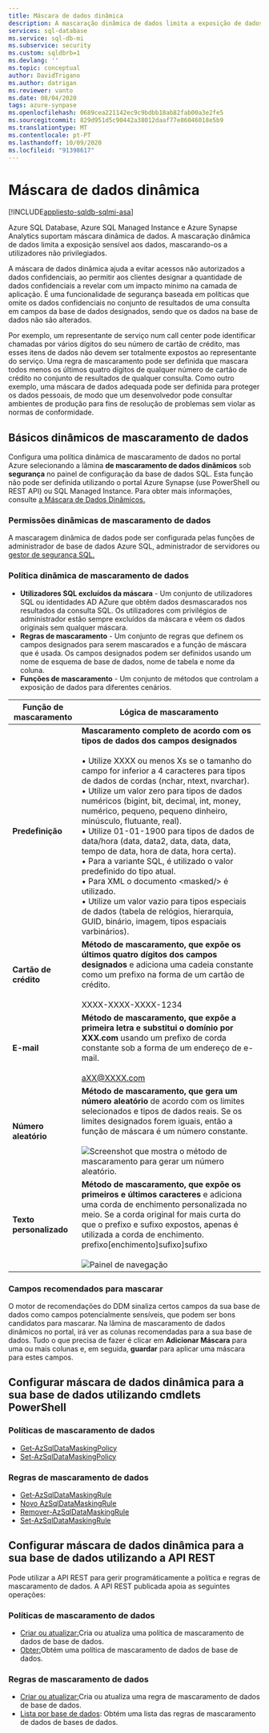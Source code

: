 ```yaml
---
title: Máscara de dados dinâmica
description: A mascaração dinâmica de dados limita a exposição de dados sensíveis, mascarando-os a utilizadores não privilegiados para a Base de Dados Azure SQL, Azure SQL Managed Instance e Azure Synapse Analytics
services: sql-database
ms.service: sql-db-mi
ms.subservice: security
ms.custom: sqldbrb=1
ms.devlang: ''
ms.topic: conceptual
author: DavidTrigano
ms.author: datrigan
ms.reviewer: vanto
ms.date: 08/04/2020
tags: azure-synpase
ms.openlocfilehash: 0689cea221142ec9c9bdbb18ab82fab00a3e2fe5
ms.sourcegitcommit: 829d951d5c90442a38012daaf77e86046018e5b9
ms.translationtype: MT
ms.contentlocale: pt-PT
ms.lasthandoff: 10/09/2020
ms.locfileid: "91398617"
---
```

# <a name="dynamic-data-masking"></a>Máscara de dados dinâmica 
[!INCLUDE[appliesto-sqldb-sqlmi-asa](../includes/appliesto-sqldb-sqlmi-asa.md)]

Azure SQL Database, Azure SQL Managed Instance e Azure Synapse Analytics suportam máscara dinâmica de dados. A mascaração dinâmica de dados limita a exposição sensível aos dados, mascarando-os a utilizadores não privilegiados. 

A máscara de dados dinâmica ajuda a evitar acessos não autorizados a dados confidenciais, ao permitir aos clientes designar a quantidade de dados confidenciais a revelar com um impacto mínimo na camada de aplicação. É uma funcionalidade de segurança baseada em políticas que omite os dados confidenciais no conjunto de resultados de uma consulta em campos da base de dados designados, sendo que os dados na base de dados não são alterados.

Por exemplo, um representante de serviço num call center pode identificar chamadas por vários dígitos do seu número de cartão de crédito, mas esses itens de dados não devem ser totalmente expostos ao representante do serviço. Uma regra de mascaramento pode ser definida que mascara todos menos os últimos quatro dígitos de qualquer número de cartão de crédito no conjunto de resultados de qualquer consulta. Como outro exemplo, uma máscara de dados adequada pode ser definida para proteger os dados pessoais, de modo que um desenvolvedor pode consultar ambientes de produção para fins de resolução de problemas sem violar as normas de conformidade.

## <a name="dynamic-data-masking-basics"></a>Básicos dinâmicos de mascaramento de dados

Configura uma política dinâmica de mascaramento de dados no portal Azure selecionando a lâmina **de mascaramento de dados dinâmicos** sob **segurança** no painel de configuração da base de dados SQL. Esta função não pode ser definida utilizando o portal Azure Synapse (use PowerShell ou REST API) ou SQL Managed Instance. Para obter mais informações, consulte [a Máscara de Dados Dinâmicos.](/sql/relational-databases/security/dynamic-data-masking)

### <a name="dynamic-data-masking-permissions"></a>Permissões dinâmicas de mascaramento de dados

A mascaragem dinâmica de dados pode ser configurada pelas funções de administrador de base de dados Azure SQL, administrador de servidores ou [gestor de segurança SQL.](https://docs.microsoft.com/azure/role-based-access-control/built-in-roles#sql-security-manager)

### <a name="dynamic-data-masking-policy"></a>Política dinâmica de mascaramento de dados

* **Utilizadores SQL excluídos da máscara** - Um conjunto de utilizadores SQL ou identidades AD AZure que obtêm dados desmascarados nos resultados da consulta SQL. Os utilizadores com privilégios de administrador estão sempre excluídos da máscara e vêem os dados originais sem qualquer máscara.
* **Regras de mascaramento** - Um conjunto de regras que definem os campos designados para serem mascarados e a função de máscara que é usada. Os campos designados podem ser definidos usando um nome de esquema de base de dados, nome de tabela e nome da coluna.
* **Funções de mascaramento** - Um conjunto de métodos que controlam a exposição de dados para diferentes cenários.

| Função de mascaramento | Lógica de mascaramento |
| --- | --- |
| **Predefinição** |**Mascaramento completo de acordo com os tipos de dados dos campos designados**<br/><br/>• Utilize XXXX ou menos Xs se o tamanho do campo for inferior a 4 caracteres para tipos de dados de cordas (nchar, ntext, nvarchar).<br/>• Utilize um valor zero para tipos de dados numéricos (bigint, bit, decimal, int, money, numérico, pequeno, pequeno dinheiro, minúsculo, flutuante, real).<br/>• Utilize 01-01-1900 para tipos de dados de data/hora (data, data2, data, data, data, tempo de data, hora de data, hora certa).<br/>• Para a variante SQL, é utilizado o valor predefinido do tipo atual.<br/>• Para XML o documento \<masked/> é utilizado.<br/>• Utilize um valor vazio para tipos especiais de dados (tabela de relógios, hierarquia, GUID, binário, imagem, tipos espaciais varbinários). |
| **Cartão de crédito** |**Método de mascaramento, que expõe os últimos quatro dígitos dos campos designados** e adiciona uma cadeia constante como um prefixo na forma de um cartão de crédito.<br/><br/>XXXX-XXXX-XXXX-1234 |
| **E-mail** |**Método de mascaramento, que expõe a primeira letra e substitui o domínio por XXX.com** usando um prefixo de corda constante sob a forma de um endereço de e-mail.<br/><br/>aXX@XXXX.com |
| **Número aleatório** |**Método de mascaramento, que gera um número aleatório** de acordo com os limites selecionados e tipos de dados reais. Se os limites designados forem iguais, então a função de máscara é um número constante.<br/><br/>![Screenshot que mostra o método de mascaramento para gerar um número aleatório.](./media/dynamic-data-masking-overview/1_DDM_Random_number.png) |
| **Texto personalizado** |**Método de mascaramento, que expõe os primeiros e últimos caracteres** e adiciona uma corda de enchimento personalizada no meio. Se a corda original for mais curta do que o prefixo e sufixo expostos, apenas é utilizada a corda de enchimento. <br/>prefixo[enchimento]sufixo]sufixo<br/><br/>![Painel de navegação](./media/dynamic-data-masking-overview/2_DDM_Custom_text.png) |

<a name="Anchor1"></a>

### <a name="recommended-fields-to-mask"></a>Campos recomendados para mascarar

O motor de recomendações do DDM sinaliza certos campos da sua base de dados como campos potencialmente sensíveis, que podem ser bons candidatos para mascarar. Na lâmina de mascaramento de dados dinâmicos no portal, irá ver as colunas recomendadas para a sua base de dados. Tudo o que precisa de fazer é clicar em **Adicionar Máscara** para uma ou mais colunas e, em seguida, **guardar** para aplicar uma máscara para estes campos.

## <a name="set-up-dynamic-data-masking-for-your-database-using-powershell-cmdlets"></a>Configurar máscara de dados dinâmica para a sua base de dados utilizando cmdlets PowerShell

### <a name="data-masking-policies"></a>Políticas de mascaramento de dados

- [Get-AzSqlDataMaskingPolicy](https://docs.microsoft.com/powershell/module/az.sql/Get-AzSqlDatabaseDataMaskingPolicy)
- [Set-AzSqlDataMaskingPolicy](https://docs.microsoft.com/powershell/module/az.sql/Set-AzSqlDatabaseDataMaskingPolicy)

### <a name="data-masking-rules"></a>Regras de mascaramento de dados

- [Get-AzSqlDataMaskingRule](https://docs.microsoft.com/powershell/module/az.sql/Get-AzSqlDatabaseDataMaskingRule)
- [Novo AzSqlDataMaskingRule](https://docs.microsoft.com/powershell/module/az.sql/New-AzSqlDatabaseDataMaskingRule)
- [Remover-AzSqlDataMaskingRule](https://docs.microsoft.com/powershell/module/az.sql/Remove-AzSqlDatabaseDataMaskingRule)
- [Set-AzSqlDataMaskingRule](https://docs.microsoft.com/powershell/module/az.sql/Set-AzSqlDatabaseDataMaskingRule)

## <a name="set-up-dynamic-data-masking-for-your-database-using-the-rest-api"></a>Configurar máscara de dados dinâmica para a sua base de dados utilizando a API REST

Pode utilizar a API REST para gerir programáticamente a política e regras de mascaramento de dados. A API REST publicada apoia as seguintes operações:

### <a name="data-masking-policies"></a>Políticas de mascaramento de dados

- [Criar ou atualizar:](https://docs.microsoft.com/rest/api/sql/datamaskingpolicies/createorupdate)Cria ou atualiza uma política de mascaramento de dados de base de dados.
- [Obter:](https://docs.microsoft.com/rest/api/sql/datamaskingpolicies/get)Obtém uma política de mascaramento de dados de base de dados. 

### <a name="data-masking-rules"></a>Regras de mascaramento de dados

- [Criar ou atualizar:](https://docs.microsoft.com/rest/api/sql/datamaskingrules/createorupdate)Cria ou atualiza uma regra de mascaramento de dados de base de dados.
- [Lista por base de dados](https://docs.microsoft.com/rest/api/sql/datamaskingrules/listbydatabase): Obtém uma lista das regras de mascaramento de dados de bases de dados.
